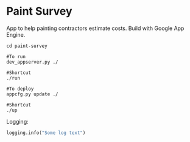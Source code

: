 # Paint Survey

App to help painting contractors estimate costs.
Build with Google App Engine.

````dos
cd paint-survey

#To run
dev_appserver.py ./
    
#Shortcut
./run

#To deploy
appcfg.py update ./

#Shortcut
./up
````

Logging:

````python
logging.info("Some log text")
````
